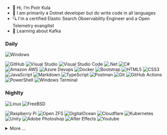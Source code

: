 - 👋 Hi, I’m Piotr Kula
- 👀 I am primarily a Dotnet developer but do write code in all languages
- 🔍 I'm a certified Elastic Search Observability Engineer and a Open Telemetry evangilist
- 🌱 Learning about Kafka

### Daily 

![Windows](https://img.shields.io/badge/Windows%20-0078D4.svg?style=for-the-badge&logo=windows&logoColor=white)

![GitHub](https://img.shields.io/badge/github-%23121011.svg?style=for-the-badge&logo=github&logoColor=white)
![Visual Studio](https://img.shields.io/badge/Visual%20Studio-5C2D91.svg?style=for-the-badge&logo=visual-studio&logoColor=white)
![Visual Studio Code](https://img.shields.io/badge/Visual%20Studio%20Code-0078d7.svg?style=for-the-badge&logo=visual-studio-code&logoColor=white)
![.Net](https://img.shields.io/badge/.NET-5C2D91?style=for-the-badge&logo=.net&logoColor=white)
![C#](https://img.shields.io/badge/c%23-%23239120.svg?style=for-the-badge&logo=c-sharp&logoColor=white)
![Amazon AWS](https://img.shields.io/badge/Amazon%20AWS-FF9900.svg?style=for-the-badge&logo=amazonaws&logoColor=white)
![Azure Devops](https://img.shields.io/badge/Azure%20Devops-0078D7.svg?style=for-the-badge&logo=azuredevops&logoColor=white)
![Docker](https://img.shields.io/badge/docker-%230db7ed.svg?style=for-the-badge&logo=docker&logoColor=white)
![Bootstrap](https://img.shields.io/badge/bootstrap-%23563D7C.svg?style=for-the-badge&logo=bootstrap&logoColor=white)
![HTML5](https://img.shields.io/badge/html5-%23E34F26.svg?style=for-the-badge&logo=html5&logoColor=white)
![CSS3](https://img.shields.io/badge/css3-%231572B6.svg?style=for-the-badge&logo=css3&logoColor=white) 
![JavaScript](https://img.shields.io/badge/javascript-%23323330.svg?style=for-the-badge&logo=javascript&logoColor=%23F7DF1E)
![Markdown](https://img.shields.io/badge/markdown-%23000000.svg?style=for-the-badge&logo=markdown&logoColor=white)
![TypeScript](https://img.shields.io/badge/typescript-%23007ACC.svg?style=for-the-badge&logo=typescript&logoColor=white)
![Postman](https://img.shields.io/badge/Postman-FF6C37?style=for-the-badge&logo=postman&logoColor=white)
![Git](https://img.shields.io/badge/git-%23F05033.svg?style=for-the-badge&logo=git&logoColor=white)
![GitHub Actions](https://img.shields.io/badge/github%20actions-%232671E5.svg?style=for-the-badge&logo=githubactions&logoColor=white)
![PowerShell](https://img.shields.io/badge/PowerShell-%235391FE.svg?style=for-the-badge&logo=powershell&logoColor=white)
![Windows Terminal](https://img.shields.io/badge/Windows%20Terminal-%234D4D4D.svg?style=for-the-badge&logo=windows-terminal&logoColor=white)

### Nighlty

![Linux](https://img.shields.io/badge/Linux-FCC624.svg?style=for-the-badge&logo=linux&logoColor=black)
![FreeBSD](https://img.shields.io/badge/FreeBSD-AB2B28.svg?style=for-the-badge&logo=freebsd&logoColor=white)

![Raspberry Pi](https://img.shields.io/badge/-RaspberryPi-C51A4A?style=for-the-badge&logo=Raspberry-Pi)
![Open ZFS](https://img.shields.io/badge/Open%20ZFS-2A667F?style=for-the-badge&logo=openzfs)
![DigitalOcean](https://img.shields.io/badge/DigitalOcean-%230167ff.svg?style=for-the-badge&logo=digitalOcean&logoColor=white)
![Cloudflare](https://img.shields.io/badge/Cloudflare-F38020?style=for-the-badge&logo=Cloudflare&logoColor=white)
![Kubernetes](https://img.shields.io/badge/kubernetes-%23326ce5.svg?style=for-the-badge&logo=kubernetes&logoColor=white)
![Unity](https://img.shields.io/badge/unity-%23000000.svg?style=for-the-badge&logo=unity&logoColor=white)
![Adobe Photoshop](https://img.shields.io/badge/adobe%20photoshop-%2331A8FF.svg?style=for-the-badge&logo=adobe%20photoshop&logoColor=white)
![After Effects](https://img.shields.io/badge/After%20Effects-9999FF.svg?style=for-the-badge&logo=adobeaftereffects&logoColor=white)
![Youtube](https://img.shields.io/badge/YouTube-FF0000.svg?style=for-the-badge&logo=youtube&logoColor=white)


<details>
  <summary>
    More ...
  </summary>
<p>Used https://shields.io/ and https://simpleicons.org/ for the above. Inspired by other Github developers I follow. Hope it inspires you too!</p>
</details>


<!---
ppumkin/ppumkin is a ✨ special ✨ repository because its `README.md` (this file) appears on your GitHub profile.
You can click the Preview link to take a look at your changes.
--->
